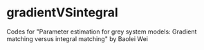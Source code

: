 # gradientVSintegral
Codes for 
"Parameter estimation for grey system models: Gradient matching versus integral matching"
by Baolei Wei

